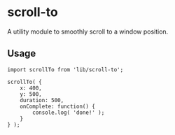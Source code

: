 scroll-to
=========

A utility module to smoothly scroll to a window position.

## Usage

```es6
import scrollTo from 'lib/scroll-to'; 

scrollTo( {
	x: 400,
	y: 500,
	duration: 500,
	onComplete: function() {
		console.log( 'done!' );
	}
} );
```
